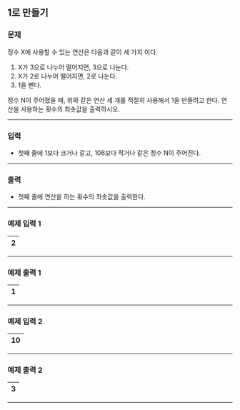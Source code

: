 1로 만들기
-------------
### 문제

정수 X에 사용할 수 있는 연산은 다음과 같이 세 가지 이다.

1. X가 3으로 나누어 떨어지면, 3으로 나눈다.
2. X가 2로 나누어 떨어지면, 2로 나눈다.
3. 1을 뺀다.

정수 N이 주어졌을 때, 위와 같은 연산 세 개를 적절히 사용해서 1을 만들려고 한다. 연산을 사용하는 횟수의 최솟값을 출력하시오.

- - -

### 입력
* 첫째 줄에 1보다 크거나 같고, 106보다 작거나 같은 정수 N이 주어진다.

- - -

### 출력
* 첫째 줄에 연산을 하는 횟수의 최솟값을 출력한다.

- - -

### 예제 입력 1
|2|
|:---|

- - -

### 예제 출력 1
|1|
|:---|

- - -

### 예제 입력 2
|10|
|:---|

- - -

### 예제 출력 2
|3|
|:---|

- - -